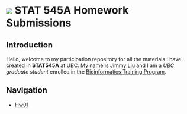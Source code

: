 # ![](https://i.imgur.com/nQz5jVF.png) STAT 545A Homework Submissions

## Introduction

  Hello, welcome to my participation repository for all the materials I have created in __STAT545A__ at UBC. My name is Jimmy Liu and I am a _UBC graduate student_ enrolled in the [Bioinformatics Training Program](http://www.bioinformatics.ubc.ca/).

## Navigation

* [Hw01](https://github.com/STAT545-UBC-hw-2019-20/stat545-hw-jimmyliu1326/tree/master/hw01)
